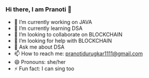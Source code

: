 ### Hi there, I am Pranoti 👋

- 🔭 I’m currently working on JAVA
- 🌱 I’m currently learning DSA
- 👯 I’m looking to collaborate on BLOCKCHAIN
- 🤔 I’m looking for help with BLOCKCHAIN
- 💬 Ask me about DSA
- 📫 How to reach me: pranotidurugkar1111@gmail.com
- 😄 Pronouns: she/her
- ⚡ Fun fact: I can sing too
